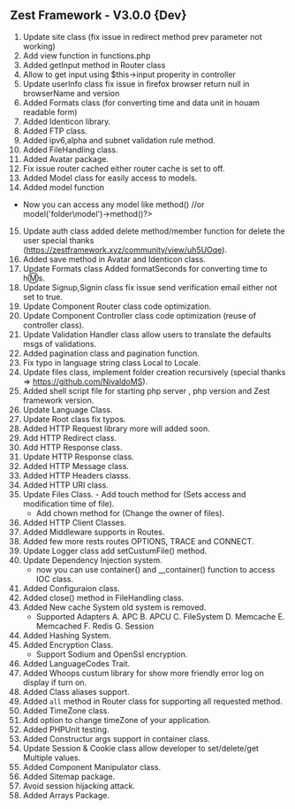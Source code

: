 ## Zest Framework - V3.0.0 {Dev} 
1. Update site class (fix issue in redirect method prev parameter not working)
2. Add view function in functions.php
3. Added getInput method in Router class
4. Allow to get input using $this->input properity in controller
5. Update userInfo class fix issue in firefox browser return null in browserName and version
6. Added Formats class (for converting time and data unit in houam readable form)
7. Added Identicon library.
8. Added FTP class.
9. Added ipv6,alpha and subnet validation rule method.
10. Added FileHandling class.
11. Added Avatar package.
12. Fix issue router cached either router cache is set to off.
13. Added Model class for easily access to models.
14. Added model function
   - Now you can access any model like <?php model('name')->method() //or model('folder\model')->method()?>	
15. Update auth class added delete method/member function for delete the user special thanks (https://zestframework.xyz/community/view/uh5UOqe).
16. Added save method in Avatar and Identicon class.
17. Update Formats class Added formatSeconds for converting time to h:m:s.
18. Update Signup,Signin class fix issue send verification email either not set to true.
19. Update Component Router class code optimization.
20. Update Component Controller class code optimization (reuse of controller class). 	
21. Update Validation Handler class allow users to translate the defaults msgs of validations.
22. Added pagination class and pagination function.
23. Fix typo in language string class Local to Locale.
24. Update files class, implement folder creation recursively (special thanks => https://github.com/NivaldoMS).
25. Added shell script file for starting php server , php version and Zest framework version.
26. Update Language Class.
27. Update Root class fix typos.
28. Added HTTP Request library more will added soon.
29. Add HTTP Redirect class.
30. Add HTTP Response class.
31. Update HTTP Response class.
32. Added HTTP Message class.
33. Added HTTP Headers classs.
34. Added HTTP URI class.
35. Update Files Class.
    	- Add touch method for (Sets access and modification time of file).
	- Add chown method for (Change the owner of files).
36. Added HTTP Client Classes.
37. Added Middleware supports in Routes.
38. Added few more rests routes OPTIONS, TRACE and CONNECT.
39. Update Logger class add setCustumFile() method.
40. Update Dependency Injection system.
    - now you can use container() and __container() function to access IOC class.
41. Added Configuraion class.
42. Added close() method in FileHandling class.
42. Added New cache System old system is removed.
	- Supported Adapters
	  A. APC
	  B. APCU
	  C. FileSystem
	  D. Memcache
	  E. Memcached
	  F. Redis
	  G. Session
43. Added Hashing System.
44. Added Encryption Class.
	- Support Sodium and OpenSsl encryption.
45. Added LanguageCodes Trait.
46. Added Whoops custum library for show more friendly error log on display if turn on.
47. Added Class aliases support.
48. Added `all` method in Router class for supporting all requested method.
49. Added TimeZone class.
50. Add option to change timeZone of your application.
51. Added PHPUnit testing.
52. Added Constructur args support in container class.
53. Update Session & Cookie class allow developer to set/delete/get Multiple values.
54. Added Component Manipulator class.
55. Added Sitemap package.
56. Avoid session hijacking attack.
57. Added Arrays Package.